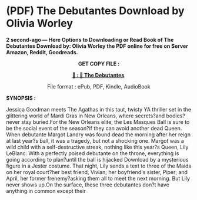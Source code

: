 # (PDF) The Debutantes Download by Olivia Worley

<p><strong>2 second-ago &mdash; Here Options to Downloading or Read Book of The Debutantes Download by: Olivia Worley the PDF online for free on Server Amazon, Reddit, Goodreads.</strong></p>
<p style="text-align: center;"><strong>GET COPY FILE :</strong></p>
<p style="text-align: center;"><strong><a href="https://us.ebookarea.xyz/?book=203578802-the-debutantes" target="_blank" rel="noopener">📢 : 🔗 The Debutantes</a>&nbsp;</strong></p>
<p style="text-align: center;">File format : ePub, PDF, Kindle, AudioBook</p>
<p><strong>SYNOPSIS :</strong></p>
<p>Jessica Goodman meets The Agathas in this taut, twisty YA thriller set in the glittering world of Mardi Gras in New Orleans, where secrets?and bodies?never stay buried.For the New Orleans elite, the Les Masques Ball is sure to be the social event of the season?if they can avoid another dead Queen. When debutante Margot Landry was found dead the morning after her reign at last year?s ball, it was a tragedy, but not a shocking one. Margot was a wild child with a self-destructive streak, nothing like this year?s Queen, Lily LeBlanc. With a perfectly poised debutante on the throne, everything is going according to plan?until the ball is hijacked Download by a mysterious figure in a Jester costume. That night, Lily sends a text to three of the Maids on her royal court?her best friend, Vivian; her boyfriend's sister, Piper; and April, her former frenemy?asking them all to meet the next morning. But Lily never shows up.On the surface, these three debutantes don?t have anything in common except their</p>
